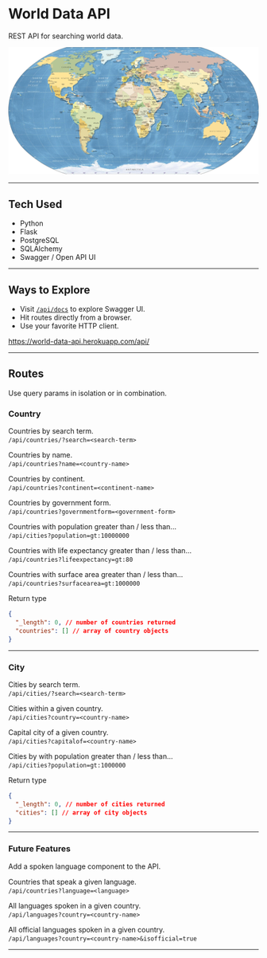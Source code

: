 # World Data API
REST API for searching world data.

![world map](./readme-assets/world-map.jpg)

---

## Tech Used
- Python
- Flask
- PostgreSQL
- SQLAlchemy
- Swagger / Open API UI

---

## Ways to Explore

- Visit [`/api/docs`](https://world-data-api.herokuapp.com/api/docs) to explore Swagger UI.
- Hit routes directly from a browser.
- Use your favorite HTTP client.

https://world-data-api.herokuapp.com/api/

---

## Routes
Use query params in isolation or in combination.

### Country
Countries by search term.<br>
`/api/countries/?search=<search-term>`

Countries by name.<br>
`/api/countries?name=<country-name>`

Countries by continent.<br>
`/api/countries?continent=<continent-name>`

Countries by government form.<br>
`/api/countries?governmentform=<government-form>`

Countries with population greater than / less than...<br>
`/api/cities?population=gt:10000000`

Countries with life expectancy greater than / less than...<br>
`/api/countries?lifeexpectancy=gt:80`

Countries with surface area greater than / less than...<br>
`/api/countries?surfacearea=gt:1000000`

Return type
```json
{
  "_length": 0, // number of countries returned
  "countries": [] // array of country objects
}
```

---

### City
Cities by search term.<br>
`/api/cities/?search=<search-term>`

Cities within a given country.<br>
`/api/cities?country=<country-name>`

Capital city of a given country.<br>
`/api/cities?capitalof=<country-name>`

Cities by with population greater than / less than...<br>
`/api/cities?population=gt:1000000`

Return type
```json
{
  "_length": 0, // number of cities returned
  "cities": [] // array of city objects
}
```

---

### Future Features
Add a spoken language component to the API.

Countries that speak a given language.<br>
`/api/countries?language=<language>`

All languages spoken in a given country.<br>
`/api/languages?country=<country-name>`

All official languages spoken in a given country.<br>
`/api/languages?country=<country-name>&isofficial=true`

---